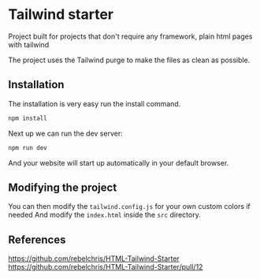 # Tailwind starter

Project built for projects that don't require any framework, plain html pages with tailwind

The project uses the Tailwind purge to make the files as clean as possible.

## Installation

The installation is very easy run the install command.

```bash
npm install
```

Next up we can run the dev server:

```bash
npm run dev
```

And your website will start up automatically in your default browser.


## Modifying the project

You can then modify the `tailwind.config.js` for your own custom colors if needed
And modify the `index.html` inside the `src` directory.

## References

https://github.com/rebelchris/HTML-Tailwind-Starter
https://github.com/rebelchris/HTML-Tailwind-Starter/pull/12